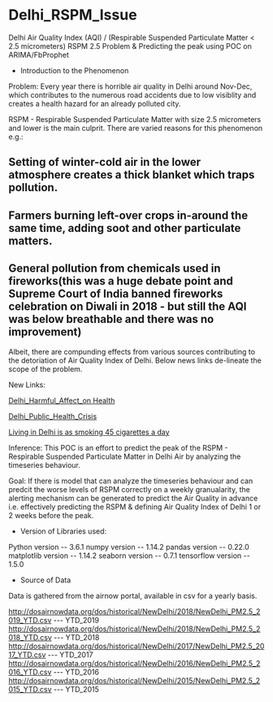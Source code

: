 # Delhi_RSPM_Issue
Delhi Air Quality Index (AQI) / (Respirable Suspended Particulate Matter < 2.5 micrometers) RSPM 2.5 Problem & Predicting the peak using POC on ARIMA/FbProphet

* Introduction to the Phenomenon

Problem: Every year there is horrible air quality in Delhi around Nov-Dec, which contributes to the numerous road accidents due to low visiblity and creates a health hazard for an already polluted city.

RSPM - Respirable Suspended Particulate Matter with size 2.5 micrometers and lower is the main culprit.
There are varied reasons for this phenomenon e.g.:

## Setting of winter-cold air in the lower atmosphere creates a thick blanket which traps pollution.
## Farmers burning left-over crops in-around the same time, adding soot and other particulate matters.
## General pollution from chemicals used in fireworks(this was a huge debate point and Supreme Court of India banned fireworks celebration on Diwali in 2018 - but still the AQI was below breathable and there was no improvement)

Albeit, there are compunding effects from various sources contributing to the detoriation of Air Quality Index of Delhi. Below news links de-lineate the scope of the problem.

New Links:

[Delhi_Harmful_Affect_on Health](https://www.hindustantimes.com/fitness/delhi-air-pollution-what-are-its-harmful-effects-on-health-and-how-to-cope-with-it/story-Ky1d61nVsqrDFKIyEmDzwO.html)

[Delhi_Public_Health_Crisis](https://www.theguardian.com/world/2018/dec/24/delhis-worst-air-pollution-this-year-raises-fear-of-public-health-crisis)

[Living in Delhi is as smoking 45 cigarettes a day](https://qz.com/india/1124049/air-pollution-in-new-delhi-has-the-health-effect-of-smoking-45-cigarettes-a-day/)

Inference: This POC is an effort to predict the peak of the RSPM - Respirable Suspended Particulate Matter in Delhi Air by analyzing the timeseries behaviour.

Goal: If there is model that can analyze the timeseries behaviour and can predcit the worse levels of RSPM correctly on a weekly granualarity, the alerting mechanism can be generated to predict the Air Quality in advance i.e. effectively predicting the RSPM & defining Air Quality Index of Delhi 1 or 2 weeks before the peak.

* Version of Libraries used:

Python version --  3.6.1 
numpy version --  1.14.2
pandas version --  0.22.0
matplotlib version -- 1.14.2
seaborn version --  0.7.1
tensorflow version --  1.5.0

* Source of Data

Data is gathered from the airnow portal, available in csv for a yearly basis.

http://dosairnowdata.org/dos/historical/NewDelhi/2018/NewDelhi_PM2.5_2019_YTD.csv --- YTD_2019
http://dosairnowdata.org/dos/historical/NewDelhi/2018/NewDelhi_PM2.5_2018_YTD.csv --- YTD_2018
http://dosairnowdata.org/dos/historical/NewDelhi/2017/NewDelhi_PM2.5_2017_YTD.csv --- YTD_2017
http://dosairnowdata.org/dos/historical/NewDelhi/2016/NewDelhi_PM2.5_2016_YTD.csv --- YTD_2016
http://dosairnowdata.org/dos/historical/NewDelhi/2015/NewDelhi_PM2.5_2015_YTD.csv --- YTD_2015



